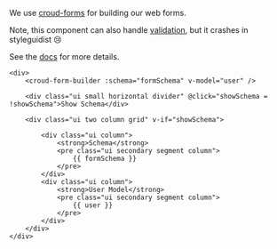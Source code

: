 We use [croud-forms](https://github.com/CroudSupport/croud-forms/tree/vue2-2) for building our web forms.

Note, this component can also handle [validation](https://github.com/CroudSupport/croud-forms/tree/vue2-2#vuelidate-integration), but it crashes in styleguidist 😢

See the [docs](https://github.com/CroudSupport/croud-forms/tree/vue2-2#bringing-it-all-together) for more details.

    <div>
        <croud-form-builder :schema="formSchema" v-model="user" />

        <div class="ui small horizontal divider" @click="showSchema = !showSchema">Show Schema</div>

        <div class="ui two column grid" v-if="showSchema">

            <div class="ui column">
                <strong>Schema</strong>
                <pre class="ui secondary segment column">
                    {{ formSchema }}
                </pre>
            </div>
            <div class="ui column">
                <strong>User Model</strong>
                <pre class="ui secondary segment column">
                    {{ user }}
                </pre>
            </div>
        </div>
    </div>
